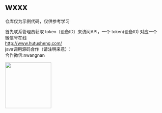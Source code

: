 # wxxx

仓库仅为示例代码，仅供参考学习


首先联系管理员获取 token（设备ID）来访问API，一个 token(设备ID) 对应一个微信号在线<br/>
http://www.hutusheng.com/<br/>
java调用源码合作（请注明来意）：<br/>
合作微信:nwangnan<br/>

<img src="https://buckettest-file2.oss-cn-shanghai.aliyuncs.com/WX20201125-122159.png" width=150 height=150 />
